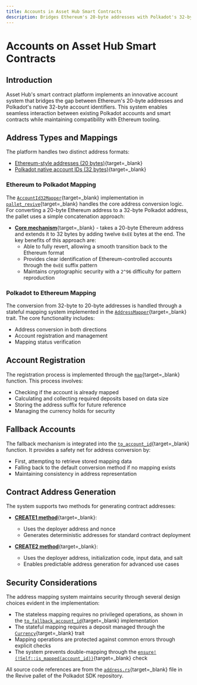 ```yaml
---
title: Accounts in Asset Hub Smart Contracts
description: Bridges Ethereum's 20-byte addresses with Polkadot's 32-byte accounts, enabling seamless interaction while maintaining compatibility with Ethereum tooling.
---
```


# Accounts on Asset Hub Smart Contracts

## Introduction

Asset Hub's smart contract platform implements an innovative account system that bridges the gap between Ethereum's 20-byte addresses and Polkadot's native 32-byte account identifiers. This system enables seamless interaction between existing Polkadot accounts and smart contracts while maintaining compatibility with Ethereum tooling.

## Address Types and Mappings

The platform handles two distinct address formats:

- [Ethereum-style addresses (20 bytes)](https://ethereum.org/en/developers/docs/accounts/#account-creation){target=\_blank}
- [Polkadot native account IDs (32 bytes)](https://wiki.polkadot.network/docs/build-protocol-info#addresses){target=\_blank}

### Ethereum to Polkadot Mapping

The [`AccountId32Mapper`](https://paritytech.github.io/polkadot-sdk/master/pallet_revive/struct.AccountId32Mapper.html){target=\_blank} implementation in [`pallet_revive`](https://paritytech.github.io/polkadot-sdk/master/pallet_revive/index.html){target=\_blank} handles the core address conversion logic. For converting a 20-byte Ethereum address to a 32-byte Polkadot address, the pallet uses a simple concatenation approach:

- [**Core mechanism**](https://paritytech.github.io/polkadot-sdk/master/pallet_revive/trait.AddressMapper.html#tymethod.to_fallback_account_id){target=\_blank} - takes a 20-byte Ethereum address and extends it to 32 bytes by adding twelve `0xEE` bytes at the end. The key benefits of this approach are:
    - Able to fully revert, allowing a smooth transition back to the Ethereum format
    - Provides clear identification of Ethereum-controlled accounts through the `0xEE` suffix pattern
    - Maintains cryptographic security with a `2^96` difficulty for pattern reproduction

### Polkadot to Ethereum Mapping

The conversion from 32-byte to 20-byte addresses is handled through a stateful mapping system implemented in the [`AddressMapper`](https://paritytech.github.io/polkadot-sdk/master/pallet_revive/trait.AddressMapper.html){target=\_blank} trait. The core functionality includes:

- Address conversion in both directions
- Account registration and management
- Mapping status verification

## Account Registration

The registration process is implemented through the [`map`](https://paritytech.github.io/polkadot-sdk/master/pallet_revive/trait.AddressMapper.html#tymethod.map){target=\_blank} function. This process involves:

- Checking if the account is already mapped
- Calculating and collecting required deposits based on data size
- Storing the address suffix for future reference
- Managing the currency holds for security

## Fallback Accounts

The fallback mechanism is integrated into the [`to_account_id`](https://paritytech.github.io/polkadot-sdk/master/pallet_revive/trait.AddressMapper.html#tymethod.to_account_id){target=\_blank} function. It provides a safety net for address conversion by:

- First, attempting to retrieve stored mapping data
- Falling back to the default conversion method if no mapping exists
- Maintaining consistency in address representation

## Contract Address Generation

The system supports two methods for generating contract addresses:

- [**CREATE1 method**](https://paritytech.github.io/polkadot-sdk/master/pallet_revive/fn.create1.html){target=\_blank}:

    - Uses the deployer address and nonce
    - Generates deterministic addresses for standard contract deployment

- [**CREATE2 method**](https://paritytech.github.io/polkadot-sdk/master/pallet_revive/fn.create2.html){target=\_blank}:

    - Uses the deployer address, initialization code, input data, and salt
    - Enables predictable address generation for advanced use cases

## Security Considerations

The address mapping system maintains security through several design choices evident in the implementation:

- The stateless mapping requires no privileged operations, as shown in the [`to_fallback_account_id`](https://paritytech.github.io/polkadot-sdk/master/pallet_revive/trait.AddressMapper.html#tymethod.to_fallback_account_id){target=\_blank} implementation
- The stateful mapping requires a deposit managed through the [`Currency`](https://paritytech.github.io/polkadot-sdk/master/pallet_revive/pallet/trait.Config.html#associatedtype.Currency){target=\_blank} trait
- Mapping operations are protected against common errors through explicit checks
- The system prevents double-mapping through the [`ensure!(!Self::is_mapped(account_id))`](https://github.com/paritytech/polkadot-sdk/blob/stable2412/substrate/frame/revive/src/address.rs#L125){target=\_blank} check

All source code references are from the [`address.rs`](https://github.com/paritytech/polkadot-sdk/blob/stable2412/substrate/frame/revive/src/address.rs){target=\_blank} file in the Revive pallet of the Polkadot SDK repository.